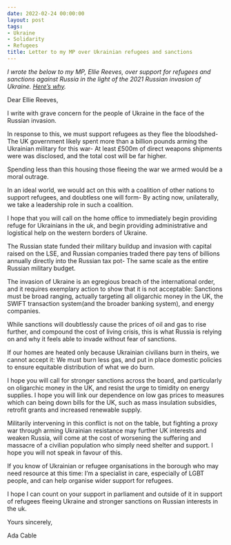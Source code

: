 ```yaml
---
date: 2022-02-24 00:00:00
layout: post
tags:
- Ukraine
- Solidarity
- Refugees
title: Letter to my MP over Ukrainian refugees and sanctions
---
```


*I wrote the below to my MP, Ellie Reeves, over support for refugees and sanctions against Russia in the light of the 2021 Russian invasion of Ukraine. [Here’s why](/2022/02/24/Practical-steps-to-help-ukrainian-people-right.html).*


Dear Ellie Reeves,


I write with grave concern for the people of Ukraine in the face of the Russian invasion.


In response to this, we must support refugees as they flee the bloodshed- The UK government likely spent more than a billion pounds arming the Ukrainian military for this war- At least £500m of direct weapons shipments were was disclosed, and the total cost will be far higher.


Spending less than this housing those fleeing the war we armed would be a moral outrage.


In an ideal world, we would act on this with a coalition of other nations to support refugees, and doubtless one will form- By acting now, unilaterally, we take a leadership role in such a coalition.


I hope that you will call on the home office to immediately begin providing refuge for Ukrainians in the uk, and begin providing administrative and logistical help on the western borders of Ukraine.


The Russian state funded their military buildup and invasion with capital raised on the LSE, and Russian companies traded there pay tens of billions annually directly into the Russian tax pot- The same scale as the entire Russian military budget.


The invasion of Ukraine is an egregious breach of the international order, and it requires exemplary action to show that it is not acceptable: Sanctions must be broad ranging, actually targeting all oligarchic money in the UK, the SWIFT transaction system(and the broader banking system), and energy companies.


While sanctions will doubtlessly cause the prices of oil and gas to rise further, and compound the cost of living crisis, this is what Russia is relying on and why it feels able to invade without fear of sanctions.


If our homes are heated only because Ukrainian civilians burn in theirs, we cannot accept it: We must burn less gas, and put in place domestic policies to ensure equitable distribution of what we do burn.


I hope you will call for stronger sanctions across the board, and particularly on oligarchic money in the UK, and resist the urge to timidity on energy supplies. I hope you will link our dependence on low gas prices to measures which can being down bills for the UK, such as mass insulation subsidies, retrofit grants and increased renewable supply.


Militarily intervening in this conflict is not on the table, but fighting a proxy war through arming Ukrainian resistance may further UK interests and weaken Russia, will come at the cost of worsening the suffering and massacre of a civilian population who simply need shelter and support. I hope you will not speak in favour of this.


If you know of Ukrainian or refugee organisations in the borough who may need resource at this time: I’m a specialist in care, especially of LGBT people, and can help organise wider support for refugees.


I hope I can count on your support in parliament and outside of it in support of refugees fleeing Ukraine and stronger sanctions on Russian interests in the uk.


Yours sincerely,


Ada Cable


